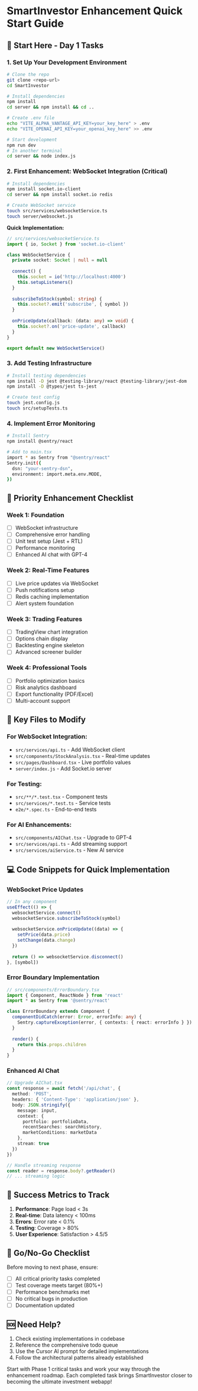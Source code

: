 # SmartInvestor Enhancement Quick Start Guide

## 🚀 Start Here - Day 1 Tasks

### 1. Set Up Your Development Environment
```bash
# Clone the repo
git clone <repo-url>
cd SmartInvestor

# Install dependencies
npm install
cd server && npm install && cd ..

# Create .env file
echo "VITE_ALPHA_VANTAGE_API_KEY=your_key_here" > .env
echo "VITE_OPENAI_API_KEY=your_openai_key_here" >> .env

# Start development
npm run dev
# In another terminal
cd server && node index.js
```

### 2. First Enhancement: WebSocket Integration (Critical)
```bash
# Install dependencies
npm install socket.io-client
cd server && npm install socket.io redis

# Create WebSocket service
touch src/services/websocketService.ts
touch server/websocket.js
```

**Quick Implementation:**
```typescript
// src/services/websocketService.ts
import { io, Socket } from 'socket.io-client'

class WebSocketService {
  private socket: Socket | null = null
  
  connect() {
    this.socket = io('http://localhost:4000')
    this.setupListeners()
  }
  
  subscribeToStock(symbol: string) {
    this.socket?.emit('subscribe', { symbol })
  }
  
  onPriceUpdate(callback: (data: any) => void) {
    this.socket?.on('price-update', callback)
  }
}

export default new WebSocketService()
```

### 3. Add Testing Infrastructure
```bash
# Install testing dependencies
npm install -D jest @testing-library/react @testing-library/jest-dom
npm install -D @types/jest ts-jest

# Create test config
touch jest.config.js
touch src/setupTests.ts
```

### 4. Implement Error Monitoring
```bash
# Install Sentry
npm install @sentry/react

# Add to main.tsx
import * as Sentry from "@sentry/react"
Sentry.init({
  dsn: "your-sentry-dsn",
  environment: import.meta.env.MODE,
})
```

## 📝 Priority Enhancement Checklist

### Week 1: Foundation
- [ ] WebSocket infrastructure
- [ ] Comprehensive error handling
- [ ] Unit test setup (Jest + RTL)
- [ ] Performance monitoring
- [ ] Enhanced AI chat with GPT-4

### Week 2: Real-Time Features
- [ ] Live price updates via WebSocket
- [ ] Push notifications setup
- [ ] Redis caching implementation
- [ ] Alert system foundation

### Week 3: Trading Features
- [ ] TradingView chart integration
- [ ] Options chain display
- [ ] Backtesting engine skeleton
- [ ] Advanced screener builder

### Week 4: Professional Tools
- [ ] Portfolio optimization basics
- [ ] Risk analytics dashboard
- [ ] Export functionality (PDF/Excel)
- [ ] Multi-account support

## 🔧 Key Files to Modify

### For WebSocket Integration:
- `src/services/api.ts` - Add WebSocket client
- `src/components/StockAnalysis.tsx` - Real-time updates
- `src/pages/Dashboard.tsx` - Live portfolio values
- `server/index.js` - Add Socket.io server

### For Testing:
- `src/**/*.test.tsx` - Component tests
- `src/services/*.test.ts` - Service tests
- `e2e/*.spec.ts` - End-to-end tests

### For AI Enhancements:
- `src/components/AIChat.tsx` - Upgrade to GPT-4
- `src/services/api.ts` - Add streaming support
- `src/services/aiService.ts` - New AI service

## 💻 Code Snippets for Quick Implementation

### WebSocket Price Updates
```typescript
// In any component
useEffect(() => {
  websocketService.connect()
  websocketService.subscribeToStock(symbol)
  
  websocketService.onPriceUpdate((data) => {
    setPrice(data.price)
    setChange(data.change)
  })
  
  return () => websocketService.disconnect()
}, [symbol])
```

### Error Boundary Implementation
```typescript
// src/components/ErrorBoundary.tsx
import { Component, ReactNode } from 'react'
import * as Sentry from '@sentry/react'

class ErrorBoundary extends Component {
  componentDidCatch(error: Error, errorInfo: any) {
    Sentry.captureException(error, { contexts: { react: errorInfo } })
  }
  
  render() {
    return this.props.children
  }
}
```

### Enhanced AI Chat
```typescript
// Upgrade AIChat.tsx
const response = await fetch('/api/chat', {
  method: 'POST',
  headers: { 'Content-Type': 'application/json' },
  body: JSON.stringify({
    message: input,
    context: {
      portfolio: portfolioData,
      recentSearches: searchHistory,
      marketConditions: marketData
    },
    stream: true
  })
})

// Handle streaming response
const reader = response.body?.getReader()
// ... streaming logic
```

## 🎯 Success Metrics to Track

1. **Performance**: Page load < 3s
2. **Real-time**: Data latency < 100ms
3. **Errors**: Error rate < 0.1%
4. **Testing**: Coverage > 80%
5. **User Experience**: Satisfaction > 4.5/5

## 🚦 Go/No-Go Checklist

Before moving to next phase, ensure:
- [ ] All critical priority tasks completed
- [ ] Test coverage meets target (80%+)
- [ ] Performance benchmarks met
- [ ] No critical bugs in production
- [ ] Documentation updated

## 🆘 Need Help?

1. Check existing implementations in codebase
2. Reference the comprehensive todo queue
3. Use the Cursor AI prompt for detailed implementations
4. Follow the architectural patterns already established

Start with Phase 1 critical tasks and work your way through the enhancement roadmap. Each completed task brings SmartInvestor closer to becoming the ultimate investment webapp!